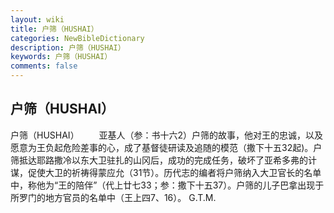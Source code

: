 ```yaml
---
layout: wiki
title: 户筛（HUSHAI）
categories: NewBibleDictionary
description: 户筛（HUSHAI）
keywords: 户筛（HUSHAI）
comments: false
---
```


## 户筛（HUSHAI）



户筛（HUSHAI）
　　亚基人（参：书十六2）户筛的故事，他对王的忠诚，以及愿意为王负起危险差事的心，成了基督徒研读及追随的模范（撒下十五32起)。户筛抵达耶路撒冷以东大卫驻扎的山冈后，成功的完成任务，破坏了亚希多弗的计谋，促使大卫的祈祷得蒙应允（31节）。历代志的编者将户筛纳入大卫官长的名单中，称他为“王的陪伴”（代上廿七33；参：撒下十五37）。户筛的儿子巴拿出现于所罗门的地方官员的名单中（王上四7、16）。
G.T.M.




